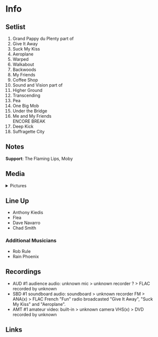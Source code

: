 # Info

## Setlist

1. Grand Pappy du Plenty part of
2. Give It Away
3. Suck My Kiss
4. Aeroplane
5. Warped
6. Walkabout
7. Backwoods
8. My Friends
9. Coffee Shop
10. Sound and Vision part of
11. Higher Ground
12. Transcending
13. Pea
14. One Big Mob
15. Under the Bridge
16. Me and My Friends
<br> ENCORE BREAK
17. Deep Kick
18. Suffragette City

## Notes

**Support**: The Flaming Lips, Moby

## Media 

<details>
  <summary>Pictures</summary>
  <!--<img alt="Setlist" title="Setlist" src="_.jpg" height="200" />-->
</details>

## Line Up

* Anthony Kiedis
* Flea
* Dave Navarro
* Chad Smith

### Additional Musicians

* Rob Rule  
* Rain Phoenix

## Recordings

* AUD #1 audience audio: unknown mic > unknown recorder ? > FLAC recorded by unknown
* SBD #1 soundboard audio: soundboard > unknown recorder FM > ANA(x) > FLAC French "Fun" radio broadcasted "Give It Away", "Suck My Kiss" and "Aeroplane".  
* AMT #1 amateur video: built-in > unknown camera VHS(x) > DVD recorded by unknown

## Links
